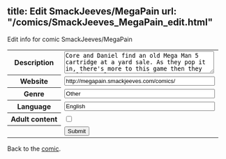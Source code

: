title: Edit SmackJeeves/MegaPain
url: "/comics/SmackJeeves_MegaPain_edit.html"
---
Edit info for comic SmackJeeves/MegaPain

<form name="comic" action="http://gaepostmail.appspot.com/comic/" method="post">
<table class="comicinfo">
<tr>
<th>Description</th><td><textarea name="description" cols="40" rows="3">Core and Daniel find an old Mega Man 5 cartridge at a yard sale. As they pop it in, there's more to this game then they realize. A lot more. Updates on Wednesdays and Sundays.</textarea></td>
</tr>
<tr>
<th>Website</th><td><input type="text" name="url" value="http://megapain.smackjeeves.com/comics/" size="40"/></td>
</tr>
<tr>
<th>Genre</th><td><input type="text" name="genre" value="Other" size="40"/></td>
</tr>
<tr>
<th>Language</th><td><input type="text" name="language" value="English" size="40"/></td>
</tr>
<tr>
<th>Adult content</th><td><input type="checkbox" name="adult" value="adult" /></td>
</tr>
<tr>
<th></th><td>
<input type="hidden" name="comic" value="SmackJeeves_MegaPain" />
<input type="submit" name="submit" value="Submit" />
</td>
</tr>
</table>
</form>

Back to the [comic](SmackJeeves_MegaPain.html).
